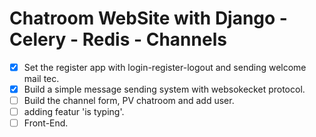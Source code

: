 # Chatroom WebSite with Django - Celery - Redis - Channels

 * [x] Set the register app with login-register-logout and sending welcome mail tec.
 * [x] Build a simple message sending system with websokecket protocol.
 * [ ] Build the channel form, PV chatroom and add user.
 * [ ] adding featur 'is typing'.
 * [ ] Front-End.
